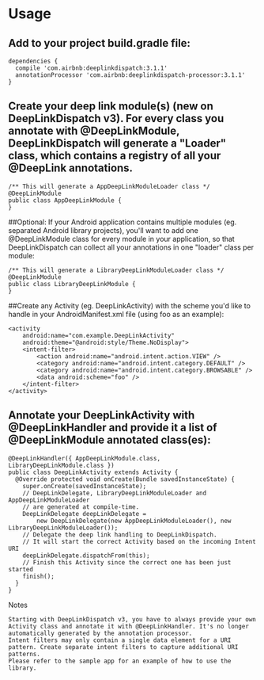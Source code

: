 # Usage 

## Add to your project build.gradle file:

    dependencies {
      compile 'com.airbnb:deeplinkdispatch:3.1.1'
      annotationProcessor 'com.airbnb:deeplinkdispatch-processor:3.1.1'
    }

## Create your deep link module(s) (new on DeepLinkDispatch v3). For every class you annotate with @DeepLinkModule, DeepLinkDispatch will generate a "Loader" class, which contains a registry of all your @DeepLink annotations.

    /** This will generate a AppDeepLinkModuleLoader class */
    @DeepLinkModule
    public class AppDeepLinkModule {
    }

##Optional: If your Android application contains multiple modules (eg. separated Android library projects), you'll want to add one @DeepLinkModule class for every module in your application, so that DeepLinkDispatch can collect all your annotations in one "loader" class per module:

    /** This will generate a LibraryDeepLinkModuleLoader class */
    @DeepLinkModule
    public class LibraryDeepLinkModule {
    }

##Create any Activity (eg. DeepLinkActivity) with the scheme you'd like to handle in your AndroidManifest.xml file (using foo as an example):

    <activity
        android:name="com.example.DeepLinkActivity"
        android:theme="@android:style/Theme.NoDisplay">
        <intent-filter>
            <action android:name="android.intent.action.VIEW" />
            <category android:name="android.intent.category.DEFAULT" />
            <category android:name="android.intent.category.BROWSABLE" />
            <data android:scheme="foo" />
        </intent-filter>
    </activity>

## Annotate your DeepLinkActivity with @DeepLinkHandler and provide it a list of @DeepLinkModule annotated class(es):

    @DeepLinkHandler({ AppDeepLinkModule.class, LibraryDeepLinkModule.class })
    public class DeepLinkActivity extends Activity {
      @Override protected void onCreate(Bundle savedInstanceState) {
        super.onCreate(savedInstanceState);
        // DeepLinkDelegate, LibraryDeepLinkModuleLoader and AppDeepLinkModuleLoader
        // are generated at compile-time.
        DeepLinkDelegate deepLinkDelegate = 
            new DeepLinkDelegate(new AppDeepLinkModuleLoader(), new LibraryDeepLinkModuleLoader());
        // Delegate the deep link handling to DeepLinkDispatch. 
        // It will start the correct Activity based on the incoming Intent URI
        deepLinkDelegate.dispatchFrom(this);
        // Finish this Activity since the correct one has been just started
        finish();
      }
    }

Notes

    Starting with DeepLinkDispatch v3, you have to always provide your own Activity class and annotate it with @DeepLinkHandler. It's no longer automatically generated by the annotation processor.
    Intent filters may only contain a single data element for a URI pattern. Create separate intent filters to capture additional URI patterns.
    Please refer to the sample app for an example of how to use the library.
